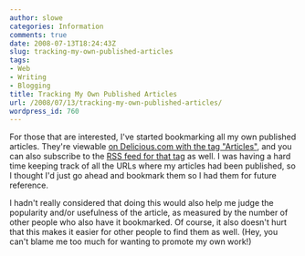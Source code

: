 ```yaml
---
author: slowe
categories: Information
comments: true
date: 2008-07-13T18:24:43Z
slug: tracking-my-own-published-articles
tags:
- Web
- Writing
- Blogging
title: Tracking My Own Published Articles
url: /2008/07/13/tracking-my-own-published-articles/
wordpress_id: 760
---
```


For those that are interested, I've started bookmarking all my own published articles. They're viewable [on Delicious.com with the tag "Articles"](http://delicious.com/slowe/Articles), and you can also subscribe to the [RSS feed for that tag](http://feeds.delicious.com/v2/rss/slowe/Articles) as well. I was having a hard time keeping track of all the URLs where my articles had been published, so I thought I'd just go ahead and bookmark them so I had them for future reference.

I hadn't really considered that doing this would also help me judge the popularity and/or usefulness of the article, as measured by the number of other people who also have it bookmarked. Of course, it also doesn't hurt that this makes it easier for other people to find them as well. (Hey, you can't blame me too much for wanting to promote my own work!)
